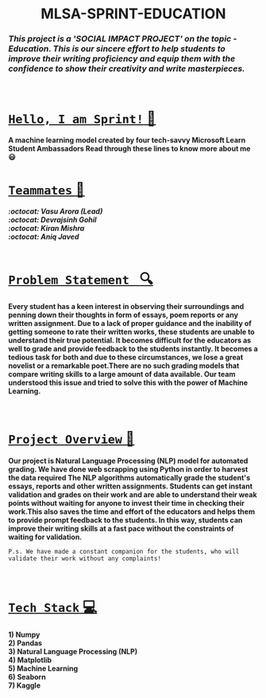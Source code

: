 <h1 align='center'> MLSA-SPRINT-EDUCATION </h1>

###  ***This project is a **'SOCIAL IMPACT PROJECT'** on the topic - *Education*. This is our sincere effort to help students to improve their writing proficiency and equip them with the confidence to show their creativity and write masterpieces.*** 

<br>



# <u> `Hello, I am Sprint!` :wave:</u>
  
**A machine learning model created by four tech-savvy Microsoft Learn Student Ambassadors
Read through these lines to know more about me :smiley:**
<br>

# <u>`Teammates` :gem: </u>  

   ***:octocat: Vasu Arora (Lead)<br>
    :octocat: Devrajsinh Gohil<br>
    :octocat: Kiran Mishra<br>
    :octocat:  Aniq Javed<br>***
  <br>
  
# <u> `Problem Statement ` :mag: </u>

**Every student has a keen interest in observing their surroundings and penning down their thoughts in form of essays, poem reports or any written assignment. Due to a lack of proper guidance and the inability of getting someone to rate their written works, these students are unable to understand their true potential. It becomes difficult for the educators as well to grade and provide feedback to the students instantly. It becomes a tedious task for both and due to these circumstances, we lose a great novelist or a remarkable poet.There are no such grading models that compare writing skills to a large amount of data available. Our team understood this issue and tried to solve this with the power of Machine Learning.**

<br>

# <u> `Project Overview` :star2: </u>

**Our project is Natural Language Processing (NLP) model for automated grading. We have done web scrapping using Python in order to harvest the data required The NLP algorithms automatically grade the student's essays, reports and other written assignments. Students can get instant validation and grades on their work and are able to understand their weak points without waiting for anyone to invest their time in checking their work.This also saves the time and effort of the educators and helps them to provide prompt feedback to the students. In this way, students can improve their writing skills at a fast pace without the constraints of waiting for validation.**

`P.s. We have made a constant companion for the students, who will validate their work without any complaints!`

<br>

# <u> `Tech Stack` :computer:</u>

**1) Numpy<br>                                                                                                                                                        2) Pandas<br>                                                                                                                                                         3) Natural Language Processing (NLP)<br>
4) Matplotlib<br>
5) Machine Learning<br>
6) Seaborn<br>
7) Kaggle**                
